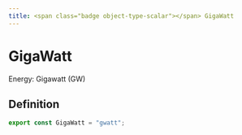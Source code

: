 ```yaml
---
title: <span class="badge object-type-scalar"></span> GigaWatt
---
```

# <span class="badge object-type-scalar"></span> GigaWatt

Energy: Gigawatt (GW)

## Definition

```typescript
export const GigaWatt = "gwatt";

```
